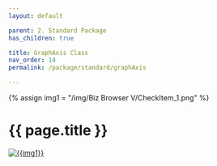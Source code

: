 ```yaml
---
layout: default

parent: 2. Standard Package
has_children: true

title: GraphAxis Class
nav_order: 14
permalink: /package/standard/graphAxis

---
```

{% assign img1 = "/img/Biz Browser V/CheckItem_1.png" %}

# {{ page.title }}

<a href="{{ img1 }}" target="_blank"> <img src="{{ img1 }}" alt="{{img1}}"></a>